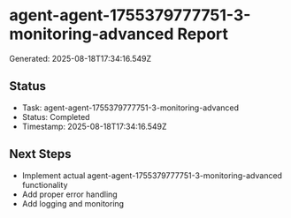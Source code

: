 # agent-agent-1755379777751-3-monitoring-advanced Report

Generated: 2025-08-18T17:34:16.549Z

## Status
- Task: agent-agent-1755379777751-3-monitoring-advanced
- Status: Completed
- Timestamp: 2025-08-18T17:34:16.549Z

## Next Steps
- Implement actual agent-agent-1755379777751-3-monitoring-advanced functionality
- Add proper error handling
- Add logging and monitoring
